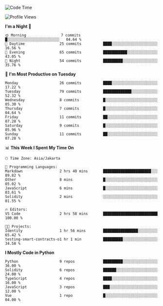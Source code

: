<!--START_SECTION:waka-->
![Code Time](http://img.shields.io/badge/Code%20Time-1%2C525%20hrs%205%20mins-blue)

![Profile Views](http://img.shields.io/badge/Profile%20Views-16-blue)

**I'm a Night 🦉** 

```text
🌞 Morning                7 commits           █░░░░░░░░░░░░░░░░░░░░░░░░   04.64 % 
🌆 Daytime                25 commits          ████░░░░░░░░░░░░░░░░░░░░░   16.56 % 
🌃 Evening                65 commits          ███████████░░░░░░░░░░░░░░   43.05 % 
🌙 Night                  54 commits          █████████░░░░░░░░░░░░░░░░   35.76 % 
```
📅 **I'm Most Productive on Tuesday** 

```text
Monday                   26 commits          ████░░░░░░░░░░░░░░░░░░░░░   17.22 % 
Tuesday                  79 commits          █████████████░░░░░░░░░░░░   52.32 % 
Wednesday                8 commits           █░░░░░░░░░░░░░░░░░░░░░░░░   05.30 % 
Thursday                 7 commits           █░░░░░░░░░░░░░░░░░░░░░░░░   04.64 % 
Friday                   11 commits          ██░░░░░░░░░░░░░░░░░░░░░░░   07.28 % 
Saturday                 9 commits           █░░░░░░░░░░░░░░░░░░░░░░░░   05.96 % 
Sunday                   11 commits          ██░░░░░░░░░░░░░░░░░░░░░░░   07.28 % 
```


📊 **This Week I Spent My Time On** 

```text
🕑︎ Time Zone: Asia/Jakarta

💬 Programming Languages: 
Markdown                 2 hrs 40 mins       ██████████████████████░░░   89.82 % 
Other                    8 mins              █░░░░░░░░░░░░░░░░░░░░░░░░   05.02 % 
JavaScript               6 mins              █░░░░░░░░░░░░░░░░░░░░░░░░   03.61 % 
Solidity                 2 mins              ░░░░░░░░░░░░░░░░░░░░░░░░░   01.55 % 

🔥 Editors: 
VS Code                  2 hrs 58 mins       █████████████████████████   100.00 % 

🐱‍💻 Projects: 
Identity                 1 hr 56 mins        ████████████████░░░░░░░░░   65.42 % 
testing-smart-contracts-o1 hr 1 min          █████████░░░░░░░░░░░░░░░░   34.58 % 
```

**I Mostly Code in Python** 

```text
Python                   9 repos             █████████░░░░░░░░░░░░░░░░   36.00 % 
Solidity                 6 repos             ██████░░░░░░░░░░░░░░░░░░░   24.00 % 
TypeScript               4 repos             ████░░░░░░░░░░░░░░░░░░░░░   16.00 % 
JavaScript               3 repos             ███░░░░░░░░░░░░░░░░░░░░░░   12.00 % 
Vue                      1 repo              █░░░░░░░░░░░░░░░░░░░░░░░░   04.00 % 
```




<!--END_SECTION:waka-->
